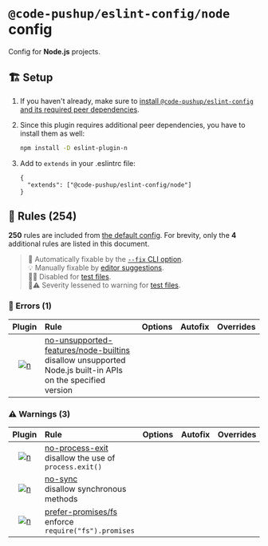 # `@code-pushup/eslint-config/node` config

Config for **Node.js** projects.

## 🏗️ Setup

1. If you haven't already, make sure to [install `@code-pushup/eslint-config` and its required peer dependencies](../README.md#🏗️-setup).
2. Since this plugin requires additional peer dependencies, you have to install them as well:
   
   ```sh
   npm install -D eslint-plugin-n
   ```
3. Add to `extends` in your .eslintrc file:
   
   ```jsonc
   {
     "extends": ["@code-pushup/eslint-config/node"]
   }
   ```


## 📏 Rules (254)

**250** rules are included from [the default config](./index.md#📏-rules-250). For brevity, only the **4** additional rules are listed in this document.

> 🔧 Automatically fixable by the [`--fix` CLI option](https://eslint.org/docs/user-guide/command-line-interface#--fix).<br>💡 Manually fixable by [editor suggestions](https://eslint.org/docs/developer-guide/working-with-rules#providing-suggestions).<br>🧪🚫 Disabled for [test files](../README.md#🧪-test-overrides).<br>🧪⚠️ Severity lessened to warning for [test files](../README.md#🧪-test-overrides).

### 🚨 Errors (1)

| Plugin | Rule | Options | Autofix | Overrides |
| :-: | :-- | :-- | :-: | :-: |
| [![n](./icons/material/nodejs.png)](https://github.com/eslint-community/eslint-plugin-n#readme) | [no-unsupported-features/node-builtins](https://github.com/eslint-community/eslint-plugin-n/blob/HEAD/docs/rules/no-unsupported-features/node-builtins.md)<br>disallow unsupported Node.js built-in APIs on the specified version |  |  |  |

### ⚠️ Warnings (3)

| Plugin | Rule | Options | Autofix | Overrides |
| :-: | :-- | :-- | :-: | :-: |
| [![n](./icons/material/nodejs.png)](https://github.com/eslint-community/eslint-plugin-n#readme) | [no-process-exit](https://github.com/eslint-community/eslint-plugin-n/blob/HEAD/docs/rules/no-process-exit.md)<br>disallow the use of `process.exit()` |  |  |  |
| [![n](./icons/material/nodejs.png)](https://github.com/eslint-community/eslint-plugin-n#readme) | [no-sync](https://github.com/eslint-community/eslint-plugin-n/blob/HEAD/docs/rules/no-sync.md)<br>disallow synchronous methods |  |  |  |
| [![n](./icons/material/nodejs.png)](https://github.com/eslint-community/eslint-plugin-n#readme) | [prefer-promises/fs](https://github.com/eslint-community/eslint-plugin-n/blob/HEAD/docs/rules/prefer-promises/fs.md)<br>enforce `require("fs").promises` |  |  |  |